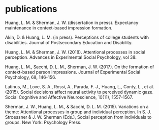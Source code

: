 # publications

Huang, L. M. & Sherman, J. W. (dissertation in press). Expectancy maintenance in context-based impression formation.

Akin, D. & Huang, L. M. (in press). Perceptions of college students with disabilities. Journal of Postsecondary Education and Disability.

Huang, L. M. & Sherman, J. W. (2018). Attentional processes in social perception. Advances in Experimental Social Psychology, vol 38.

Huang, L. M., Sacchi, D. L. M., Sherman, J. W. (2017). On the formation of context-based person impressions. Journal of Experimental Social Psychology, 68, 146-156. 

Latinus, M., Love, S. A., Rossi, A., Parada, F. J., Huang, L., Conty, L., et al. (2015). Social decisions affect neural activity to perceived dynamic gaze. Social Cognitive and Affective Neuroscience, 10(11), 1557-1567. 

Sherman, J. W., Huang, L. M., & Sacchi, D. L. M. (2015). Variations on a theme: Attentional processes in group and individual perception. In S. J. Stroessner & J. W. Sherman (Eds.), Social perception from individuals to groups. New York: Psychology Press. 

 
